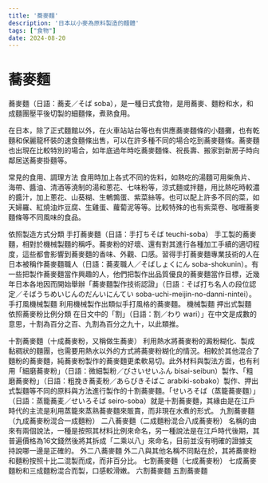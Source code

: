 ```yaml
---
title: '蕎麥麵'
description: '日本以小麥為原料製造的麵體'
tags: ["食物"]
date: 2024-08-20
---
```


# 蕎麥麵

蕎麥麵（日語：蕎麦／そば soba），是一種日式食物，是用蕎麥、麵粉和水，和成麵團壓平後切製的細麵條，煮熟食用。

在日本，除了正式麵館以外，在火車站站台等也有供應蕎麥麵條的小麵攤，也有乾麵和保麗龍杯裝的速食麵條出售，可以在許多種不同的場合吃到蕎麥麵條。蕎麥麵也出現在比較特別的場合，如年底過年時吃蕎麥麵條、祝長壽、搬家到新房子時向鄰居送蕎麥掛麵等。

常見的食用、調理方法
食用時加上各式不同的佐料，如熱吃的湯麵可用柴魚片、海帶、醬油、清酒等澆制的湯和蔥花、七味粉等，涼式麵或拌麵，用比熱吃時較濃的醬汁，加上蔥花、山葵糊、生鵪鶉蛋、紫菜絲等。也可以配上許多不同的菜，如天婦羅、紅燒油炸豆腐、生雞蛋、蘿蔔泥等等。比較特殊的也有紫菜卷、咖喱蕎麥麵條等不同風味的食品。

依照製造方式分類
手打蕎麥麵（日語：手打ちそば teuchi-soba）
手工製的蕎麥麵，相對於機械製麵的稱呼。蕎麥粉的好壞、還有對其進行各種加工手續的適切程度，這些都會影響到蕎麥麵的香味、外觀、口感。習得手打蕎麥麵專業技術的人在日本被稱作蕎麥麵職人（日語：蕎麦職人／そばしょくにん soba-shokunin）。有一些把製作蕎麥麵當作興趣的人，他們把製作出品質優良的蕎麥麵當作目標，近幾年日本各地因而開始舉辦「蕎麥麵製作技術認證」（日語：そば打ち名人の段位認定／そばうちめいじんのだんいにんてい soba-uchi-meijin-no-danni-nintei）。
手打風機械製麵
利用機械製作出類似手打風格的蕎麥麵。
機械製麵
押出式製麵
依照蕎麥粉比例分類
在日文中的「割」（日語：割／わり wari）」在中文是成數的意思，十割為百分之百、九割為百分之九十，以此類推。

十割蕎麥麵（十成蕎麥粉，又稱做生蕎麥）
利用熱水將蕎麥粉的澱粉糊化、製成黏稠狀的麵團，也需要用熱水以外的方式將蕎麥粉糊化的情況。相較於其他混合了麵粉的蕎麥麵，純蕎麥粉製作的蕎麥麵更柔軟易切。此外材料與製法方面，也有利用「細磨蕎麥粉」（日語：微細製粉／びさいせいふん bisai-seibun）製作、「粗磨蕎麥粉」（日語：粗挽き蕎麦粉／あらびきそばこ arabiki-sobako）製作、押出式製麵等不同的原料與方法進行製作的十割蕎麥麵。「せいろそば（蒸籠蕎麥麵）」（日語：蒸籠蕎麦／せいろそば seiro-soba）就是十割蕎麥麵，其緣由是在江戶時代的主流是利用蒸籠來蒸熟蕎麥麵來販賣，而非現在水煮的形式。
九割蕎麥麵（九成蕎麥粉混合一成麵粉）
二八蕎麥麵（二成麵粉混合八成蕎麥粉）
名稱的由來有兩個說法，一種是按照其材料比例來命名，另一種說法是在江戶時代後期，其普遍價格為16文錢然後將其拆成「二乘以八」來命名，目前並沒有明確的證據支持說哪一邊是正確的。
外二八蕎麥麵
外二八與其他名稱不同點在於，其將蕎麥粉和麵粉按照十比二混製而成，而非百分比。
七割蕎麥麵（七成蕎麥粉）
七成蕎麥麵粉和三成麵粉混合而製，口感較滑嫩。
六割蕎麥麵
五割蕎麥麵
